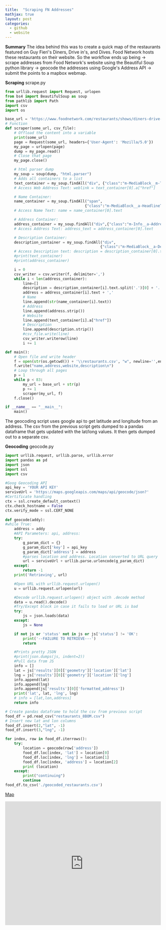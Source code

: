 ```yaml
---
title:  "Scraping FN Addresses"
mathjax: true
layout: post 
categories: 
  - github
  - website
---
```

**Summary** 
The idea behind this was to create a quick map of the restaurants featured on Guy Fieri's Diners, Drive in's, and Dives. Food Network hosts these restaurants on their website. So the workflow ends up being -> scrape addresses from Food Network's website using the Beautiful Soup python library -> geocode the addresses using Google's Address API -> submit the points to a mapbox webmap.

**Scraping**
scrape.py
<br>
```python
from urllib.request import Request, urlopen
from bs4 import BeautifulSoup as soup
from pathlib import Path
import csv
import os

base_url = 'https://www.foodnetwork.com/restaurants/shows/diners-drive-ins-and-dives/a-z/p/'
# Function
def scraper(some_url, csv_file):
    # Offload the content into a variable
    print(some_url)
    page = Request(some_url, headers={'User-Agent': 'Mozilla/5.0'})
    my_page = urlopen(page)
    dump = my_page.read()
    # Close that page
    my_page.close()

    # html parser dump
    my_soup = soup(dump, "html.parser")
    # Adds all containers to a list
    text_container = my_soup.findAll("div", {"class":"m-MediaBlock__m-TextWrap"})
    # Access Web Address Text: weblink = text_container[0].a["href"]

    # Name Container:
    name_container = my_soup.findAll("span", 
                                    {"class":"m-MediaBlock__a-HeadlineText"})
    # Access Name Text: name = name_container[0].text

    # Address Container:
    address_container = my_soup.findAll("div",{"class":"m-Info__a-Address"})
    # Access Address Text: address_text = address_container[0].text 

    # Description Container: 
    description_container = my_soup.findAll("div", 
                                           {"class":"m-MediaBlock__a-Description"})
    # Access Description text: description = description_container[0].text
    #print(text_container)
    #print(address_container)

    i = 0
    csv_writer = csv.writer(f, delimiter=',')
    while i < len(address_container):
        line=[]
        description = description_container[i].text.split('.')[0] + '.' 
        address = address_container[i].text + ','
        # Name
        line.append(str(name_container[i].text))
        # Address
        line.append(address.strip())
        # Website
        line.append(text_container[i].a["href"])
        # Description
        line.append(description.strip())
        #csv_file.write(line)
        csv_writer.writerow(line)
        i += 1

def main():
    # Open file and write header
    f = open(str(os.getcwd()) + '\\restaurants.csv', "w", newline='',encoding="UTF-8")
    f.write("name,address,website,description\n")
    # Loop through all pages
    p = 1
    while p < 83:
        my_url = base_url + str(p)
        p += 1
        scraper(my_url, f)
    f.close()

if __name__ == "__main__":
    main()
```

The geocoding script uses google api to get latitude and longitude from an address. The csv from the previous script gets dumped to a pandas dataframe that gets updated with the lat/long values. It then gets dumped out to a separate csv.

**Geocoding**
geocode.py

```python
import urllib.request, urllib.parse, urllib.error
import pandas as pd
import json
import ssl
import csv

#Goog Geocoding API
api_key = 'YOUR API KEY'
serviveUrl = 'https://maps.googleapis.com/maps/api/geocode/json?'
#Certificate handling
ctx = ssl.create_default_context()
ctx.check_hostname = False
ctx.verify_mode = ssl.CERT_NONE
    
def geocode(addy):
#while True:
    address = addy
    #API Parameters: api, address:
    try:
        g_param_dict = {}
        g_param_dict['key'] = api_key
        g_param_dict['address'] = address
        #parses location and address. Location converted to URL query
        url = serviveUrl + urllib.parse.urlencode(g_param_dict)
    except:
        return -1
    print('Retrieving', url)

    #Open URL with urllib.request.urlopen()
    u = urllib.request.urlopen(url)

    #Decode urllib.request.urlopen() object with .decode method
    data = u.read().decode()
    #Try/Except block in case it fails to load or URL is bad
    try:
        js = json.loads(data)
    except:
        js = None

    if not js or 'status' not in js or js['status'] != 'OK':
        print('--FAILURE TO RETRIEVE---')
        return

    #Prints pretty JSON
    #print(json.dumps(js, indent=2))
    #Pull data from JS
    info = []
    lat = js['results'][0]['geometry']['location']['lat']
    lng = js['results'][0]['geometry']['location']['lng']
    info.append(lat)
    info.append(lng)
    info.append(js['results'][0]['formatted_address'])
    print('lat', lat, 'lng', lng)
    # info = [lat,lon,address]
    return info

# Create pandas dataframe to hold the csv from previous script
food_df = pd.read_csv("restaurants_8BOM.csv")
# Insert new lat and lon columns
food_df.insert(2,"lat", -1)
food_df.insert(3,"lng", -1)

for index, row in food_df.iterrows():
    try:
        location = geocode(row['address'])
        food_df.loc[index, 'lat'] = location[0]
        food_df.loc[index, 'lng'] = location[1]
        food_df.loc[index, 'address'] = location[2]
        print (location)
    except:
        print("continuing")
        continue
food_df.to_csv('./geocoded_restaurants.csv')

```
[Map](https://api.mapbox.com/styles/v1/edgrmdna/cj0vm27w700c82slf0e5apkbi.html?title=false&amp;access_token=pk.eyJ1IjoiZWRncm1kbmEiLCJhIjoiRV8wRG1URSJ9.-Gjqcw0AmLxIaGP10UuGqg&amp;zoomwheel=false#2.33/36.27/-97.24)
<iframe height="400px" src="https://api.mapbox.com/styles/v1/edgrmdna/cj0vm27w700c82slf0e5apkbi.html?title=false&amp;access_token=pk.eyJ1IjoiZWRncm1kbmEiLCJhIjoiRV8wRG1URSJ9.-Gjqcw0AmLxIaGP10UuGqg&amp;zoomwheel=false#2.33/36.27/-97.24" style="border: none;" title="Dark" width="100%"></iframe>
